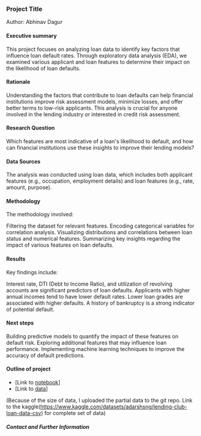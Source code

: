 ### Project Title

Author: Abhinav Dagur

#### Executive summary
This project focuses on analyzing loan data to identify key factors that influence loan default rates. Through exploratory data analysis (EDA), we examined various applicant and loan features to determine their impact on the likelihood of loan defaults.

#### Rationale
Understanding the factors that contribute to loan defaults can help financial institutions improve risk assessment models, minimize losses, and offer better terms to low-risk applicants. This analysis is crucial for anyone involved in the lending industry or interested in credit risk assessment.

#### Research Question
Which features are most indicative of a loan's likelihood to default, and how can financial institutions use these insights to improve their lending models?

#### Data Sources
The analysis was conducted using loan data, which includes both applicant features (e.g., occupation, employment details) and loan features (e.g., rate, amount, purpose).

#### Methodology
The methodology involved:

Filtering the dataset for relevant features.
Encoding categorical variables for correlation analysis.
Visualizing distributions and correlations between loan status and numerical features.
Summarizing key insights regarding the impact of various features on loan defaults.


#### Results
Key findings include:

Interest rate, DTI (Debt to Income Ratio), and utilization of revolving accounts are significant predictors of loan defaults.
Applicants with higher annual incomes tend to have lower default rates.
Lower loan grades are associated with higher defaults.
A history of bankruptcy is a strong indicator of potential default.

#### Next steps
Building predictive models to quantify the impact of these features on default risk.
Exploring additional features that may influence loan performance.
Implementing machine learning techniques to improve the accuracy of default predictions.


#### Outline of project

- [Link to [notebook](https://github.com/dagura111/ucb_capstone_20_1/blob/main/try-it-20.1.ipynb)]
- [Link to [data](https://github.com/dagura111/ucb_capstone_20_1/blob/main/data/loan.csv)]

(Because of the size of data, I uploaded the partial data to the git repo. Link to the kaggle(https://www.kaggle.com/datasets/adarshsng/lending-club-loan-data-csv) for complete set of data)

##### Contact and Further Information
